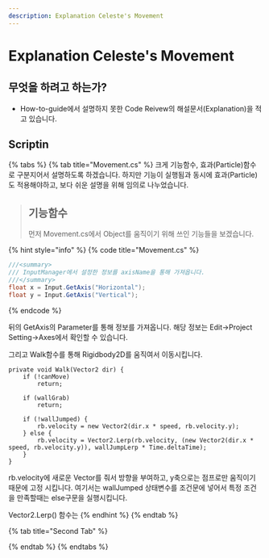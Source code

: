 ```yaml
---
description: Explanation Celeste's Movement
---
```


# Explanation Celeste's Movement

## 무엇을 하려고 하는가?

* How-to-guide에서 설명하지 못한 Code Reivew의 해설문서\(Explanation\)을 적고 있습니다.

## Scriptin

{% tabs %}
{% tab title="Movement.cs" %}
크게 기능함수, 효과\(Particle\)함수로 구분지어서 설명하도록 하겠습니다. 하지만 기능이 실행됨과 동시에 효과\(Particle\)도 적용해야하고, 보다 쉬운 설명을 위해 임의로 나누었습니다.

> ## 기능함수
>
> 먼저 Movement.cs에서 Object를 움직이기 위해 쓰인 기능들을 보겠습니다.

{% hint style="info" %}
{% code title="Movement.cs" %}
```csharp
///<summary>
/// InputManager에서 설정한 정보를 axisName을 통해 가져옵니다.
///</summary>
float x = Input.GetAxis("Horizontal");
float y = Input.GetAxis("Vertical");
```
{% endcode %}

뒤의 GetAxis의 Parameter를 통해 정보를 가져옵니다.                                                               해당 정보는 Edit-&gt;Project Setting-&gt;Axes에서 확인할 수 있습니다.

그리고 Walk함수를 통해 Rigidbody2D를 움직여서 이동시킵니다.

```
private void Walk(Vector2 dir) {
    if (!canMove) 
        return;
    
    if (wallGrab) 
        return;
    
    if (!wallJumped) {
        rb.velocity = new Vector2(dir.x * speed, rb.velocity.y);
    } else {
        rb.velocity = Vector2.Lerp(rb.velocity, (new Vector2(dir.x * speed, rb.velocity.y)), wallJumpLerp * Time.deltaTime);
    }
}
```

rb.velocity에 새로운 Vector를 줘서 방향을 부여하고, y축으로는 점프로만 움직이기         때문에 고정 시킵니다. 여기서는 wallJumped 상태변수를 조건문에 넣어서 특정 조건을 만족할때는 else구문을 실행시킵니다.

Vector2.Lerp\(\) 함수는 
{% endhint %}
{% endtab %}

{% tab title="Second Tab" %}

{% endtab %}
{% endtabs %}



